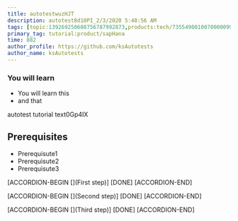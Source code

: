 ```yaml
---
title: autotestwuzHJT
description: autotest8d10PI_2/3/2020 5:48:56 AM
tags: [topic:139269250608756787992873,products:tech/73554900100700000996,tutorial:experience/advanced]
primary_tag: tutorial:product/sapHana
time: 882
author_profile: https://github.com/ksAutotests
author_name: ksAutotests
---
```

### You will learn
- You will learn this
- and that

autotest tutorial text0Gp4IX

## Prerequisites
- Prerequisute1
- Prerequisute2
- Prerequisute3

[ACCORDION-BEGIN [](First step)]
[DONE]
[ACCORDION-END]

[ACCORDION-BEGIN [](Second step)]
[DONE]
[ACCORDION-END]

[ACCORDION-BEGIN [](Third step)]
[DONE]
[ACCORDION-END]

